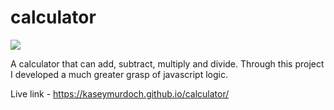 # calculator

![](gifs/chrome-capture-2022-7-16.gif)

A calculator that can add, subtract, multiply and divide. Through this project I developed a much greater grasp of javascript logic.

Live link - https://kaseymurdoch.github.io/calculator/
